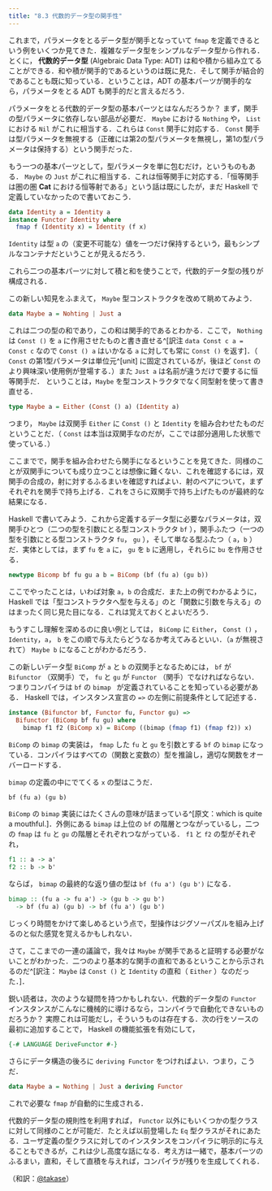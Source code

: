 ```yaml
---
title: "8.3 代数的データ型の関手性"
---
```


これまで，パラメータをとるデータ型が関手となっていて `fmap` を定義できるという例をいくつか見てきた．複雑なデータ型をシンプルなデータ型から作れる．とくに， **代数的データ型** (Algebraic Data Type: ADT) は和や積から組み立てることができる．和や積が関手的であるというのは既に見た．そして関手が結合的であることも既に知っている．ということは，ADT の基本パーツが関手的なら，パラメータをとる ADT も関手的だと言えるだろう．

パラメータをとる代数的データ型の基本パーツとはなんだろうか？ まず，関手の型パラメータに依存しない部品が必要だ． `Maybe` における `Nothing` や， `List` における `Nil` がこれに相当する．これらは `Const` 関手に対応する． `Const` 関手は型パラメータを無視する（正確には第2の型パラメータを無視し，第1の型パラメータは保持する）という関手だった．

もう一つの基本パーツとして，型パラメータを単に包むだけ，というものもある． `Maybe` の `Just` がこれに相当する．これは恒等関手に対応する．「恒等関手は圏の圏 $\mathbf{Cat}$ における恒等射である」という話は既にしたが，まだ Haskell で定義していなかったので書いておこう．

```haskell
data Identity a = Identity a
instance Functor Identity where
  fmap f (Identity x) = Identity (f x)
```

`Identity` は型 `a` の（変更不可能な）値を一つだけ保持するという，最もシンプルなコンテナだということが見えるだろう．

これら二つの基本パーツに対して積と和を使うことで，代数的データ型の残りが構成される．

この新しい知見をふまえて， `Maybe` 型コンストラクタを改めて眺めてみよう．

```haskell
data Maybe a = Nohting | Just a
```

これは二つの型の和であり，この和は関手的であるとわかる．ここで， `Nothing` は `Const ()` を `a` に作用させたものと書き直せる^[訳注 `data Const c a = Const c` なので `Const () a` はいかなる `a` に対しても常に `Const ()` を返す]．（ `Const` の第1型パラメータは単位元^[unit] に固定されているが，後ほど `Const` のより興味深い使用例が登場する．）また `Just a` は名前が違うだけで要するに恒等関手だ． ということは，`Maybe` を型コンストラクタでなく同型射を使って書き直せる．

```haskell
type Maybe a = Either (Const () a) (Identity a)
```

つまり， `Maybe` は双関手 `Either` に `Const ()` と `Identity` を組み合わせたものだということだ．（ `Const` は本当は双関手なのだが，ここでは部分適用した状態で使っている．）

ここまでで，関手を組み合わせたら関手になるということを見てきた．同様のことが双関手についても成り立つことは想像に難くない．これを確認するには，双関手の合成の，射に対するふるまいを確認すればよい．射のペアについて，まずそれぞれを関手で持ち上げる．これをさらに双関手で持ち上げたものが最終的な結果になる．

Haskell で書いてみよう．これから定義するデータ型に必要なパラメータは，双関手ひとつ（二つの型を引数にとる型コンストラクタ `bf` ），関手ふたつ（一つの型を引数にとる型コンストラクタ `fu`， `gu` ），そして単なる型ふたつ（ `a`，`b` ）だ．実体としては，まず `fu` を `a` に， `gu` を `b` に適用し，それらに `bu` を作用させる．

```haskell
newtype Bicomp bf fu gu a b = BiComp (bf (fu a) (gu b))
```

ここでやったことは，いわば対象 `a`，`b` の合成だ．また上の例でわかるように， Haskell では「型コンストラクタへ型を与える」のと「関数に引数を与える」のはまったく同じ見た目になる．これは覚えておくとよいだろう．

もうすこし理解を深めるのに良い例としては， `BiComp` に `Either`， `Const ()` ， `Identity`，`a`， `b` をこの順で与えたらどうなるか考えてみるといい．（`a` が無視されて） `Maybe b` になることがわかるだろう．

この新しいデータ型 `BiComp` が `a` と `b` の双関手となるためには， `bf` が `Bifunctor` （双関手）で， `fu` と `gu` が `Functor` （関手）でなければならない．つまりコンパイラは `bf` の `bimap ` が定義されていることを知っている必要がある． Haskell では，インスタンス宣言の `=>` の左側に前提条件として記述する．

```haskell
instance (Bifunctor bf, Functor fu, Functor gu) =>
  Bifunctor (BiComp bf fu gu) where
    bimap f1 f2 (BiComp x) = BiComp ((bimap (fmap f1) (fmap f2)) x)
```

`BiComp` の `bimap` の実装は， `fmap` した `fu` と `gu` を引数とする `bf` の `bimap` になっている．コンパイラはすべての（関数と変数の）型を推論し，適切な関数をオーバーロードする．

`bimap` の定義の中にでてくる `x` の型はこうだ．

```haskell
bf (fu a) (gu b)
```

`BiComp` の `bimap` 実装にはたくさんの意味が詰まっている^[原文：which is quite a mouthful.]．外側にある `bimap` は上位の `bf` の階層とつながっているし，二つの `fmap` は `fu` と `gu` の階層とそれぞれつながっている． `f1` と `f2` の型がそれぞれ，

```haskell
f1 :: a -> a'
f2 :: b -> b'
```

ならば， `bimap` の最終的な返り値の型は `bf (fu a') (gu b')` になる．

```haskell
bimap :: (fu a -> fu a') -> (gu b -> gu b')
  -> bf (fu a) (gu b) -> bf (fu a') (gu b')
```

じっくり時間をかけて楽しめるという点で，型操作はジグソーパズルを組み上げるのと似た感覚を覚えるかもしれない．

さて，ここまでの一連の議論で，我々は `Maybe` が関手であると証明する必要がないことがわかった．二つのより基本的な関手の直和であるということから示されるのだ^[訳注： `Maybe` は `Const ()` と `Identity` の直和（ `Either` ）なのだった．]．

鋭い読者は，次のような疑問を持つかもしれない．代数的データ型の `Functor` インスタンスがこんなに機械的に導けるなら，コンパイラで自動化できないものだろうか？ 実際これは可能だし，そういうものは存在する．次の行をソースの最初に追加することで， Haskell の機能拡張を有効にして，

```haskell
{-# LANGUAGE DeriveFunctor #-}
```

さらにデータ構造の後ろに `deriving Functor` をつければよい．つまり，こうだ．

```Haskell
data Maybe a = Nothing | Just a deriving Functor
```

これで必要な `fmap` が自動的に生成される．

代数的データ型の規則性を利用すれば， `Functor` 以外にもいくつかの型クラスに対して同様のことが可能だ．たとえば以前登場した `Eq` 型クラスがそれにあたる．ユーザ定義の型クラスに対してのインスタンスをコンパイラに明示的に与えることもできるが，これは少し高度な話になる．考え方は一緒で，基本パーツのふるまい，直和，そして直積を与えれば，コンパイラが残りを生成してくれる．


（和訳：[@takase](https://zenn.dev/takase)）